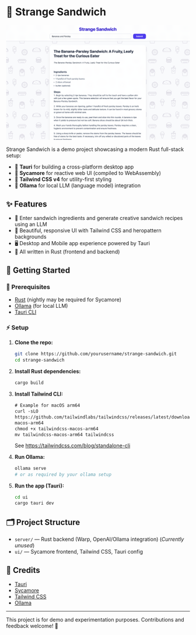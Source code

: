# 🥪 Strange Sandwich

![Screenshot](screenshot.png)

Strange Sandwich is a demo project showcasing a modern Rust full-stack setup:

- 🦀 **Tauri** for building a cross-platform desktop app
- 🌿 **Sycamore** for reactive web UI (compiled to WebAssembly)
- 🎨 **Tailwind CSS v4** for utility-first styling
- 🤖 **Ollama** for local LLM (language model) integration

## ✨ Features
- 🥒 Enter sandwich ingredients and generate creative sandwich recipes using an LLM
- 🎉 Beautiful, responsive UI with Tailwind CSS and heropattern backgrounds
- 🖥️ Desktop and Mobile app experience powered by Tauri
- 🦀 All written in Rust (frontend and backend)

## 🚀 Getting Started

### 🧰 Prerequisites
- [Rust](https://rustup.rs/) (nightly may be required for Sycamore)
- [Ollama](https://ollama.com/) (for local LLM)
- [Tauri CLI](https://tauri.app/v1/guides/getting-started/prerequisites/)

### ⚡ Setup

1. **Clone the repo:**
    ```sh
    git clone https://github.com/yourusername/strange-sandwich.git
    cd strange-sandwich
    ```
2. **Install Rust dependencies:**
    ```sh
    cargo build
    ```
3. **Install Tailwind CLI:**
    ```
    # Example for macOS arm64
    curl -sLO https://github.com/tailwindlabs/tailwindcss/releases/latest/download/tailwindcss-macos-arm64
    chmod +x tailwindcss-macos-arm64
    mv tailwindcss-macos-arm64 tailwindcss
    ```

    See https://tailwindcss.com/blog/standalone-cli
4. **Run Ollama:**
    ```sh
    ollama serve
    # or as required by your ollama setup
    ```
5. **Run the app (Tauri):**
    ```sh
    cd ui
    cargo tauri dev
    ```

## 🗂️ Project Structure
- `server/` — Rust backend (Warp, OpenAI/Ollama integration) (*Currently unused*)
- `ui/` — Sycamore frontend, Tailwind CSS, Tauri config

## 🙏 Credits
- [Tauri](https://tauri.app/)
- [Sycamore](https://sycamore-rs.netlify.app/)
- [Tailwind CSS](https://tailwindcss.com/)
- [Ollama](https://ollama.com/)

---

This project is for demo and experimentation purposes. Contributions and feedback welcome! 💌

